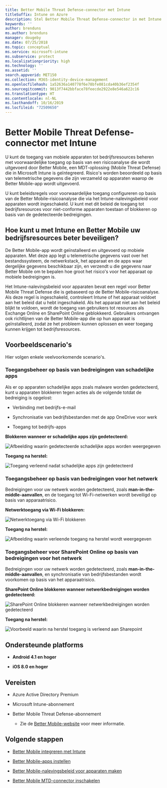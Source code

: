 ```yaml
---
title: Better Mobile Threat Defense-connector met Intune
titleSuffix: Intune on Azure
description: Stel Better Mobile Threat Defense-connector in met Intune.
keywords: ''
author: brenduns
ms.author: brenduns
manager: dougeby
ms.date: 07/25/2018
ms.topic: conceptual
ms.service: microsoft-intune
ms.subservice: protect
ms.localizationpriority: high
ms.technology: ''
ms.assetid: ''
search.appverid: MET150
ms.collection: M365-identity-device-management
ms.openlocfilehash: 1a52636a140778f6e78bfe081cda40b36ef2354f
ms.sourcegitcommit: 9013f7442bbface78feecde2922e8e546a622c16
ms.translationtype: HT
ms.contentlocale: nl-NL
ms.lasthandoff: 10/16/2019
ms.locfileid: "72509650"
---
```

# <a name="better-mobile-threat-defense-connector-with-intune"></a>Better Mobile Threat Defense-connector met Intune

U kunt de toegang van mobiele apparaten tot bedrijfsresources beheren met voorwaardelijke toegang op basis van een risicoanalyse die wordt uitgevoerd door Better Mobile, een MDT-oplossing (Mobile Threat Defense) die in Microsoft Intune is geïntegreerd. Risico's worden beoordeeld op basis van telemetrische gegevens die zijn verzameld op apparaten waarop de Better Mobile-app wordt uitgevoerd.

U kunt beleidsregels voor voorwaardelijke toegang configureren op basis van de Better Mobile-risicoanalyse die via het Intune-nalevingsbeleid voor apparaten wordt ingeschakeld. U kunt met dit beleid de toegang tot bedrijfsresources voor niet-conforme apparaten toestaan of blokkeren op basis van de gedetecteerde bedreigingen.

## <a name="how-do-intune-and-better-mobile-help-protect-your-company-resources"></a>Hoe kunt u met Intune en Better Mobile uw bedrijfsresources beter beveiligen?

De Better Mobile-app wordt geïnstalleerd en uitgevoerd op mobiele apparaten. Met deze app legt u telemetrische gegevens vast over het bestandssysteem, de netwerkstack, het apparaat en de apps waar dergelijke gegevens beschikbaar zijn, en verzendt u die gegevens naar Better Mobile om te bepalen hoe groot het risico's voor het apparaat op mobiele bedreigingen is.

Het Intune-nalevingsbeleid voor apparaten bevat een regel voor Better Mobile Threat Defense die is gebaseerd op de Better Mobile-risicoanalyse. Als deze regel is ingeschakeld, controleert Intune of het apparaat voldoet aan het beleid dat u hebt ingeschakeld. Als het apparaat niet aan het beleid blijkt te voldoen, wordt de toegang van gebruikers tot resources als Exchange Online en SharePoint Online geblokkeerd. Gebruikers ontvangen ook richtlijnen van de Better Mobile-app die op hun apparaat is geïnstalleerd, zodat ze het probleem kunnen oplossen en weer toegang kunnen krijgen tot bedrijfsresources.

## <a name="sample-scenarios"></a>Voorbeeldscenario's

Hier volgen enkele veelvoorkomende scenario's.

### <a name="control-access-based-on-threats-from-malicious-apps"></a>Toegangsbeheer op basis van bedreigingen van schadelijke apps

Als er op apparaten schadelijke apps zoals malware worden gedetecteerd, kunt u apparaten blokkeren tegen acties als de volgende totdat de bedreiging is opgelost:

- Verbinding met bedrijfs-e-mail

- Synchronisatie van bedrijfsbestanden met de app OneDrive voor werk

- Toegang tot bedrijfs-apps

**Blokkeren wanneer er schadelijke apps zijn gedetecteerd:**

![Afbeelding waarin gedetecteerde schadelijke apps worden weergegeven](./media/better-mobile-threat-defense-connector/better_mobile_maliciousapps_blocked.png)

**Toegang na herstel:**

![Toegang verleend nadat schadelijke apps zijn gedetecteerd](./media/better-mobile-threat-defense-connector/better_mobile_maliciousapps_unblocked.png)

### <a name="control-access-based-on-threat-to-network"></a>Toegangsbeheer op basis van bedreigingen voor het netwerk

Bedreigingen voor uw netwerk worden gedetecteerd, zoals **man-in-the-middle-aanvallen**, en de toegang tot Wi-Fi-netwerken wordt beveiligd op basis van apparaatrisico.

**Netwerktoegang via Wi-Fi blokkeren:**

![Netwerktoegang via Wi-Fi blokkeren](./media/better-mobile-threat-defense-connector/better_mobile_network_wifi_blocked.png)

**Toegang na herstel:**

![Afbeelding waarin verleende toegang na herstel wordt weergegeven](./media/better-mobile-threat-defense-connector/better_mobile_network_wifi_unblocked.png)

### <a name="control-access-to-sharepoint-online-based-on-threat-to-network"></a>Toegangsbeheer voor SharePoint Online op basis van bedreigingen voor het netwerk

Bedreigingen voor uw netwerk worden gedetecteerd, zoals **man-in-the-middle-aanvallen**, en synchronisatie van bedrijfsbestanden wordt voorkomen op basis van het apparaatrisico.

**SharePoint Online blokkeren wanneer netwerkbedreigingen worden gedetecteerd:**

![SharePoint Online blokkeren wanneer netwerkbedreigingen worden gedetecteerd](./media/better-mobile-threat-defense-connector/better_mobile_network_spo_blocked.png)

**Toegang na herstel:**

![Voorbeeld waarin na herstel toegang is verleend aan Sharepoint](./media/better-mobile-threat-defense-connector/better_mobile_network_spo_unblocked.png)

## <a name="supported-platforms"></a>Ondersteunde platforms

- **Android 4.1 en hoger**

- **iOS 8.0 en hoger**

## <a name="prerequisites"></a>Vereisten

- Azure Active Directory Premium

- Microsoft Intune-abonnement

- Better Mobile Threat Defense-abonnement

  - Zie de [Better Mobile-website](https://www.better.mobi/) voor meer informatie.

## <a name="next-steps"></a>Volgende stappen

- [Better Mobile integreren met Intune](better-mobile-mtd-connector-integration.md)

- [Better Mobile-apps instellen](mtd-apps-ios-app-configuration-policy-add-assign.md)

- [Better Mobile-nalevingsbeleid voor apparaten maken](mtd-device-compliance-policy-create.md)

- [Better Mobile MTD-connector inschakelen](mtd-connector-enable.md)
